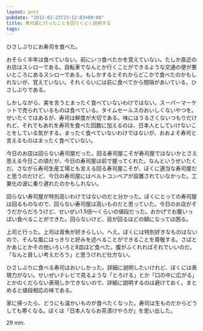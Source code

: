 ```yaml
---
layout: post
pubdate: "2012-03-23T23:12:03+09:00"
title: 寿司屋に行ったことを回りくどく説明する
tags: 
---
```

ひさしぶりにお寿司を食べた。

おそらく半年は食べていない。前にいつ食べたかを覚えていない。たしか直近のお店はスシローである。自転車でなんとか行くことができるような交通の便が悪いところにあるスシローである。もしかするとそれからどこかで食べたのかもしれないが、覚えていない。それくらいには前に食べてから間隔があいている。ひさしぶりである。

しかしながら、実を言うとまったく食べていないわけではない。スーパーマーケットで売られているものは食べている。タイムセールスのおいしくないやつを。ぜいたくではあるが、寿司は鮮度が大切である。味にはうるさくないつもりだけれど、それでもあれを寿司を食べた回数に加えるのは、日本人としていけないことをしている気がする。まったく食べていないわけではないが、おおよそ寿司と言えるものはまったく食べていない。

今日のお店は回らない寿司屋だった。回る寿司屋こそが寿司屋ではないかとさえ思える今日この頃だが、今日の寿司屋は前で握ってくれた。なんというぜいたくだ。さながら寿司生産工場とも言える回る寿司屋こそが、ぼくに適当な寿司屋だと思うのだけど、今日の寿司屋にはベルトコンベアが設置されていなかった。工業化の波に乗り遅れたのかもしれない。

回らない寿司屋が特別高いわけではないのだと分かった。ぼくにとっての寿司屋は回るものなので、回らない寿司屋は高いものだと思っていた。今日のお店がそうだからだろうけど、せいぜい1.5倍～くらいの値段だった。おかげでお腹いっぱい食べることができた。回らないけど、目が回るほどの額になっては困る。

上司と行った。上司は青魚が好きらしい。へえ。ぼくには特別好きなものはないので、そんな風にはっきりと好みを述べることができることを尊敬する。さばとかあじとかその他いろいろと8皿ほど食べた。腹がふくれればそれでいいのだ。「なんと貧しい考えだろう」と思うけれど仕方ない。

ひさしぶりに食べる寿司はおいしかった。詳細に説明したいけれど、ぼくには表現力がない。せいぜいテレビで見るような「とろける」とか「口の中に広がる」とかのくだらない表現しかできないので、詳細に説明するのは避けておく。まとめると値段相応の味である。

家に帰ったら、どうにも温かいものが食べたくなった。寿司は生ものだからどうしても寒くなる。ぼくは「日本人ならお茶漬けやろが」を思い出した。

29 min.
